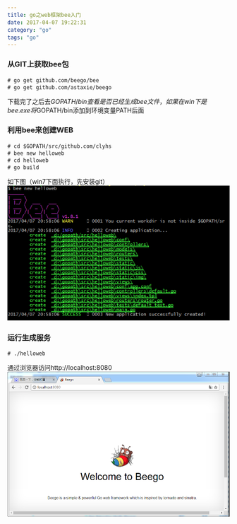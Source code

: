 ```yaml
---
title: go之web框架bee入门
date: 2017-04-07 19:22:31
category: "go"
tags: "go"
---
```

### 从GIT上获取bee包
```
# go get github.com/beego/bee
# go get github.com/astaxie/beego
```
下载完了之后去$GOPATH/bin查看是否已经生成bee文件，如果在win下是bee.exe
将$GOPATH/bin添加到环境变量PATH后面

### 利用bee来创建WEB
```
# cd $GOPATH/src/github.com/clyhs
# bee new helloweb
# cd helloweb
# go build
```
如下图（win7下面执行，先安装git）
![](https://github.com/clyhs/clyhs.github.io/blob/master/images/go/go_01.png?raw=true)
### 运行生成服务
```
# ./helloweb
```
通过浏览器访问http://localhost:8080
![](https://github.com/clyhs/clyhs.github.io/blob/master/images/go/go_02.png?raw=true)